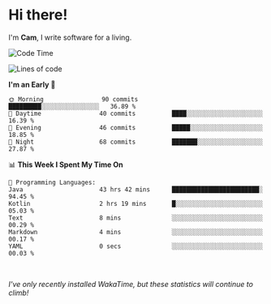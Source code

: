 # Hi there!
I'm **Cam**, I write software for a living.

<!--START_SECTION:waka-->
![Code Time](http://img.shields.io/badge/Code%20Time-140%20hrs%2036%20mins-blue)

![Lines of code](https://img.shields.io/badge/From%20Hello%20World%20I%27ve%20Written-47.1%20thousand%20lines%20of%20code-blue)

**I'm an Early 🐤** 

```text
🌞 Morning                90 commits          █████████░░░░░░░░░░░░░░░░   36.89 % 
🌆 Daytime                40 commits          ████░░░░░░░░░░░░░░░░░░░░░   16.39 % 
🌃 Evening                46 commits          █████░░░░░░░░░░░░░░░░░░░░   18.85 % 
🌙 Night                  68 commits          ███████░░░░░░░░░░░░░░░░░░   27.87 % 
```


📊 **This Week I Spent My Time On** 

```text
💬 Programming Languages: 
Java                     43 hrs 42 mins      ████████████████████████░   94.45 % 
Kotlin                   2 hrs 19 mins       █░░░░░░░░░░░░░░░░░░░░░░░░   05.03 % 
Text                     8 mins              ░░░░░░░░░░░░░░░░░░░░░░░░░   00.29 % 
Markdown                 4 mins              ░░░░░░░░░░░░░░░░░░░░░░░░░   00.17 % 
YAML                     0 secs              ░░░░░░░░░░░░░░░░░░░░░░░░░   00.03 % 
```


<!--END_SECTION:waka-->

<br>

_I've only recently installed WakaTime, but these statistics will continue to climb!_
